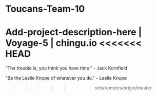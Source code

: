 # Toucans-Team-10
Add-project-description-here | Voyage-5 | chingu.io
<<<<<<< HEAD
=======

“The trouble is, you think you have time.” - Jack Kornfield

"Be the Leslie Knope of whatever you do." - Leslie Knope
>>>>>>> refs/remotes/origin/master
